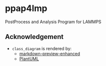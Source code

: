 
# ppap4lmp

PostProcess and Analysis Program for LAMMPS

## Acknowledgement

* `class_diagram` is rendered by:
  * [markdown-preview-enhanced](https://github.com/shd101wyy/markdown-preview-enhanced)
  * [PlantUML](http://plantuml.com)
